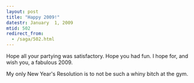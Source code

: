 ```yaml
---
layout: post
title: "Happy 2009!"
datestr: January  1, 2009
mtid: 502
redirect_from:
  - /saga/502.html
---
```


Hope all your partying was satisfactory. Hope you had fun. I hope for, and wish you, a fabulous 2009.

My only New Year's Resolution is to not be such a whiny bitch at the gym.

